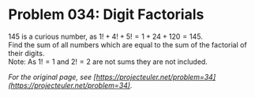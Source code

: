 # Problem 034: Digit Factorials
  
$145$ is a curious number, as $1! + 4! + 5! = 1 + 24 + 120 = 145$.  
Find the sum of all numbers which are equal to the sum of the factorial of their digits.  
Note: As $1! = 1$ and $2! = 2$ are not sums they are not included.  

*For the original page, see [https://projecteuler.net/problem=34](https://projecteuler.net/problem=34).*
